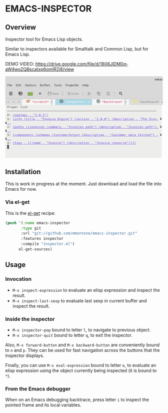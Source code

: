 # EMACS-INSPECTOR

## Overview

Inspector tool for Emacs Lisp objects.

Similar to inspectors available for Smalltalk and Common Lisp, but for Emacs Lisp.

DEMO VIDEO: https://drive.google.com/file/d/1808JlDM0q-aW4woZQBscatxp6omIR2j8/view

![emacs-inspector.png](emacs-inspector.png "Emacs Inspector")

## Installation

This is work in progress at the moment. Just download and load the file into Emacs for now.

### Via el-get

This is the [el-get](https://www.emacswiki.org/emacs/el-get "el-get") recipe:

```lisp
(push '(:name emacs-inspector
       :type git
       :url "git://github.com/mmontone/emacs-inspector.git"
       :features inspector
       :compile "inspector.el")
      el-get-sources)
```

## Usage

### Invocation

* `M-x inspect-expression` to evaluate an elisp expression and inspect the result.
* `M-x inspect-last-sexp` to evaluate last sexp in current buffer and inspect the result.

### Inside the inspector

* `M-x inspector-pop` bound to letter `l`, to navigate to previous object.
* `M-x inspector-quit` bound to letter `q`, to exit the inspector.

Also, `M-x forward-button` and `M-x backward-button` are conveniently bound to `n` and `p`. 
They can be used for fast navigation across the buttons that the inspector displays.

Finally, you can use `M-x eval-expression` bound to letter `e`, to evaluate an elisp expression using the object currently being inspected (it is bound to `*`).

### From the Emacs debugger

When on an Emacs debugging backtrace, press letter `i` to inspect the pointed frame and its local variables.
